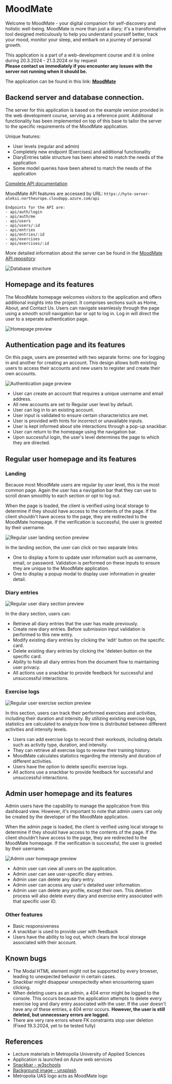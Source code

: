 # MoodMate
Welcome to MoodMate - your digital companion for self-discovery and holistic well-being. MoodMate is more than just a diary; it's a transformative tool designed meticulously to help you understand yourself better, track your mood, monitor your sleep, and embark on a journey of personal growth.

This application is a part of a web-development course and it is online during 20.3.2024 - 21.3.2024 or by request\
**Please contact us immediately if you encounter any issues with the server not running when it should be.**

The application can be found in this link: **[MoodMate](hyte-server-aleksi.northeurope.cloudapp.azure.com)**

## Backend server and database connection.
The server for this application is based on the example version provided in the web development course, serving as a reference point. Additional functionality has been implemented on top of this base to tailor the server to the specific requirements of the MoodMate application.

Unique features:
- User levels (regular and admin)
- Completely new endpoint (Exercises) and additional functionality
- DiaryEntries table structure has been altered to match the needs of the application
- Some model queries have been altered to match the needs of the application

[Complete API documentation](https://hyte-server-aleksi.northeurope.cloudapp.azure.com/docs/)

MoodMate API features are accessed by URL: `https://hyte-server-aleksi.northeurope.cloudapp.azure.com/api`
```
Endpoints for the API are:
- api/auth/login
- api/auth/me
- api/users
- api/users/:id
- api/entries
- api/entries/:id
- api/exercises
- api/exercises/:id
```

More detailed information about the server can be found in the [MoodMate API repository](https://github.com/Alekkivi/hyte-server-example-24)

![Database structure](vite-project/interface-screenshots/db.png)

## Homepage and its features
The MoodMate homepage welcomes visitors to the application and offers additional insights into the project. It comprises sections such as Home, About, and Contact Us. Users can navigate seamlessly through the page using a smooth scroll navigation bar or opt to log in. Log in will direct the user to a seperate authentication page.

![Homepage preview](vite-project/interface-screenshots/homepage.png)

## Authentication page and its features
On this page, users are presented with two separate forms: one for logging in and another for creating an account. This design allows both existing users to access their accounts and new users to register and create their own accounts.

![Authentication page preview](vite-project/interface-screenshots/login.png)

- User can create an account that requires a unique username and email address.
- All new accounts are set to Regular user level by default.
- User can log in to an existing account.
- User input is validated to ensure certain characteristics are met.
- User is provided with hints for incorrect or unavailable inputs.
- User is kept informed about site interactions through a pop-up snackbar.
- User can return to the homepage using the navigation bar.
- Upon successful login, the user's level determines the page to which they are directed.

## Regular user homepage and its features
### Landing 
Because most MoodMate users are regular by user level, this is the most common page. Again the user has a navigation bar that they can use to scroll down smoothly to each section or opt to log out. 

When the page is loaded, the client is verified using local storage to determine if they should have access to the contents of the page. If the client shouldn't have access to the page, they are redirected to the MoodMate homepage. If the verification is successful, the user is greeted by their username.

![Regular user landing section preview](vite-project/interface-screenshots/regular-home.png)

In the landing section, the user can click on two separate links:

- One to display a form to update user information such as username, email, or password. Validation is performed on these inputs to ensure they are unique to the MoodMate application.
- One to display a popup modal to display user information in greater detail.

### Diary entries
![Regular user diary section preview](vite-project/interface-screenshots/regular-diary.png)

In the diary section, users can:
- Retrieve all diary entries that the user has made previously. 
- Create new diary entries. Before submission input validation is performed to this new entry. 
- Modify existing diary entries by clicking the 'edit' button on the specific card.
- Delete existing diary entries by clicking the 'deleten button on the specific card. 
- Ability to hide all diary entries from the document flow to maintaining user privacy.
- All actions use a snackbar to provide feedback for successful and unsuccessful interactions.

### Exercise logs
![Regular user exercise section preview](vite-project/interface-screenshots/regular-exercise.png)

In this section, users can track their performed exercises and activities, including their duration and intensity. By utilizing existing exercise logs, statistics are calculated to analyze how time is distributed between different activities and intensity levels. 

- Users can add exercise logs to record their workouts, including details such as activity type, duration, and intensity.
- They can retrieve all exercise logs to review their training history.
- MoodMate calculates statistics regarding the intensity and duration of different activities.
- Users have the option to delete specific exercise logs.
- All actions use a snackbar to provide feedback for successful and unsuccessful interactions.

## Admin user homepage and its features

Admin users have the capability to manage the application from this dashboard view. However, it's important to note that admin users can only be created by the developer of the MoodMate application.

When the admin page is loaded, the client is verified using local storage to determine if they should have access to the contents of the page. If the client shouldn't have access to the page, they are redirected to the MoodMate homepage. If the verification is successful, the user is greeted by their username.

![Admin user homepage preview](vite-project/interface-screenshots/admin.png)

- Admin user can view all users on the application.
- Admin user can see user-specific diary entries.
- Admin user can delete any diary entry.
- Admin user can access any user's detailed user information.
- Admin user can delete any profile, except their own. This deletion process will also delete every diary and exercise entry associated with that specific user ID.

### Other features
- Basic responsiveness
- A snackbar is used to provide user with feedback
- Users have the ability to log out, which clears the local storage associated with their account.

## Known bugs
- The Modal HTML element might not be supported by every browser, leading to unexpected behavior in certain cases.
- Snackbar might disappear unexpectedly when encountering spam clicking.
- When deleting users as an admin, a 404 error might be logged to the console. This occurs because the application attempts to delete every exercise log and diary entry associated with the user. If the user doesn't have any of these entries, a 404 error occurs. **However, the user is still deleted, but unnecessary errors are logged.**
- There are very rare errors where FK constraints stop user deletion (Fixed 19.3.2024, yet to be tested fully) 

## References
- Lecture materials in Metropolia University of Applied Sciences
- Application is launched on Azure web services
- [Snackbar - w3schools](https://www.w3schools.com/howto/howto_js_snackbar.asp)
- [Background image - unsplash](https://unsplash.com/@fempreneurstyledstock)
- Metropolia UAS logo acts as MoodMate logo
